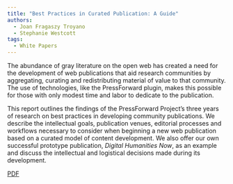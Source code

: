 ```yaml
---
title: "Best Practices in Curated Publication: A Guide"
authors:
  - Joan Fragaszy Troyano
  - Stephanie Westcott
tags:
  - White Papers
---
```


The abundance of gray literature on the open web has created a need for the development of web publications that aid research communities by aggregating, curating and redistributing material of value to that community. The use of technologies, like the PressForward plugin, makes this possible for those with only modest time and labor to dedicate to the publication.

This report outlines the findings of the PressForward Project’s three years of research on best practices in developing community publications. We describe the intellectual goals, publication venues, editorial processes and workflows necessary to consider when beginning a new web publication based on a curated model of content development. We also offer our own successful prototype publication, *Digital Humanities Now*, as an example and discuss the intellectual and logistical decisions made during its development.

[PDF](http://pressforward.org/wp-content/uploads/2014/12/BestPracticesPressForward.pdf)
